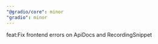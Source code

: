 ```yaml
---
"@gradio/core": minor
"gradio": minor
---
```


feat:Fix frontend errors on ApiDocs and RecordingSnippet
